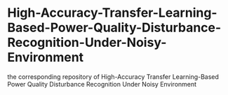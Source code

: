 # High-Accuracy-Transfer-Learning-Based-Power-Quality-Disturbance-Recognition-Under-Noisy-Environment
the corresponding repository of High-Accuracy Transfer Learning-Based Power Quality Disturbance Recognition Under Noisy Environment
